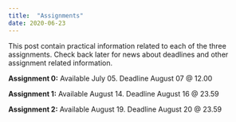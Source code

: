 ```yaml
---
title:  "Assignments"
date: 2020-06-23
---
```

This post contain practical information related to each of the three assignments. Check back later for news about deadlines and other assignment related information.

**Assignment 0:** Available July 05. Deadline August 07 @ 12.00

**Assignment 1:** Available August 14. Deadline August 16 @ 23.59

**Assignment 2:** Available August 19. Deadline August 20 @ 23.59
